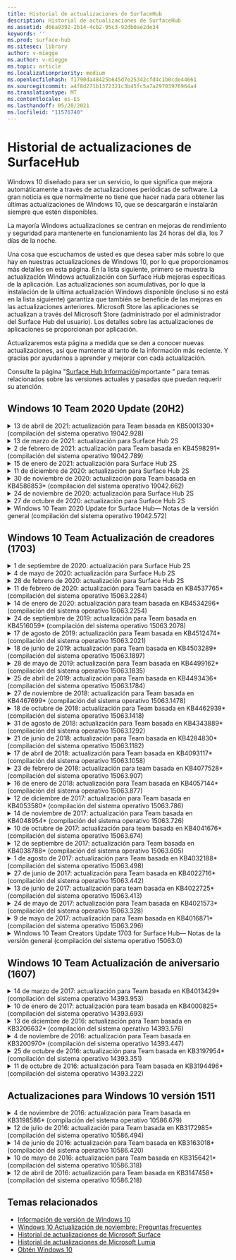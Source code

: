 ```yaml
---
title: Historial de actualizaciones de SurfaceHub
description: Historial de actualizaciones de SurfaceHub
ms.assetid: d66a9392-2b14-4cb2-95c3-92db0ae2de34
keywords: ''
ms.prod: surface-hub
ms.sitesec: library
author: v-miegge
ms.author: v-miegge
ms.topic: article
ms.localizationpriority: medium
ms.openlocfilehash: f1790da48425b645d7e25342cfd4c1b0cde44661
ms.sourcegitcommit: a4f8d271b1372321c3b45fc5a7a29703976964a4
ms.translationtype: MT
ms.contentlocale: es-ES
ms.lasthandoff: 05/20/2021
ms.locfileid: "11576740"
---
```

# <a name="surface-hub-update-history"></a>Historial de actualizaciones de SurfaceHub

Windows 10 diseñado para ser un servicio, lo que significa que mejora automáticamente a través de actualizaciones periódicas de software. La gran noticia es que normalmente no tiene que hacer nada para obtener las últimas actualizaciones de Windows 10, que se descargarán e instalarán siempre que estén disponibles.

La mayoría Windows actualizaciones se centran en mejoras de rendimiento y seguridad para mantenerte en funcionamiento las 24 horas del día, los 7 días de la noche.

Una cosa que escuchamos de usted es que desea saber más sobre lo que hay en nuestras actualizaciones de Windows 10, por lo que proporcionamos más detalles en esta página. En la lista siguiente, primero se muestra la actualización Windows actualización con Surface Hub mejoras específicas de la aplicación. Las actualizaciones son acumulativas, por lo que la instalación de la última actualización Windows disponible (incluso si no está en la lista siguiente) garantiza que también se beneficie de las mejoras en las actualizaciones anteriores. Microsoft Store las aplicaciones se actualizan a través del Microsoft Store (administrado por el administrador del Surface Hub del usuario). Los detalles sobre las actualizaciones de aplicaciones se proporcionan por aplicación.

Actualizaremos esta página a medida que se den a conocer nuevas actualizaciones, así que mantente al tanto de la información más reciente. Y gracias por ayudarnos a aprender y mejorar con cada actualización.

Consulte la página "[Surface Hub Información](https://support.microsoft.com/products/surface-devices/surface-hub)importante " para temas relacionados sobre las versiones actuales y pasadas que puedan requerir su atención.

## <a name="windows-10-team-2020-update-20h2"></a>Windows 10 Team 2020 Update (20H2)

<details>
<summary>13 de abril de 2021: actualización para Team basada en KB5001330* (compilación del sistema operativo 19042.928)</summary>

Esta actualización a la Surface Hub incluye mejoras de calidad y correcciones de seguridad. Las actualizaciones clave de Surface Hub, que aún no se describen [en Windows 10 historial](https://support.microsoft.com/help/4581839/windows-10-update-history)de actualizaciones, incluyen:

* Resuelve un problema en el que algunos Surface Hub dispositivos solo instalaban actualizaciones de seguridad Windows mensuales, en lugar de todas Windows actualizaciones acumulativas.

Consulte la guía de [administración Surface Hub para](/surface-hub/) habilitar o deshabilitar las características y servicios del dispositivo. *[KB5001330](https://support.microsoft.com/help/5001330)
</details>

<details>
<summary>13 de marzo de 2021: actualización para Surface Hub 2S</summary>

Esta actualización es específica del Surface Hub 2S y proporciona las actualizaciones de controladores y firmware descritas a continuación:

* Controlador de Bluetooth Intel(R) - 22.30.0.4
  * Aborda las actualizaciones de seguridad y mejora la estabilidad del sistema.
* Controlador de gráficos Intel(R): 27.20.100.8682
  * Aborda las actualizaciones de seguridad y mejora la estabilidad del sistema.
* Controlador de Wi-Fi Intel(R) - 22.30.0.11
  * Aborda las actualizaciones de seguridad y mejora la estabilidad del sistema.
</details>

<details>
<summary>2 de febrero de 2021: actualización para Team basada en KB4598291* (compilación del sistema operativo 19042.789)</summary>

Esta actualización a la Surface Hub incluye mejoras de calidad y correcciones de seguridad. Las actualizaciones clave de Surface Hub, que aún no se describen [en Windows 10 historial](https://support.microsoft.com/help/4581839/windows-10-update-history)de actualizaciones, incluyen:

* Corrección que permite que la sincronización de calendarios Exchange funcione cuando el UPN de la cuenta de dispositivo no es igual a su SMTP.
* Agrega capacidad para que los administradores deshabilite el uso de la autenticación moderna durante la sincronización de calendarios con Exchange.
* Garantiza que Surface Hub no se pida a los usuarios que escriban credenciales de proxy una vez habilitada la característica "Usar credenciales de cuenta de dispositivo".
* Resuelve un problema por el que Windows las comprobaciones de actualización de la Tienda y la Actualización nunca se completarían si se usase un proxy que requiere autenticación.
* Mejora la confiabilidad de la aplicación Conectar durante escenarios de ingesta por cable.

Consulte la guía de [administración Surface Hub para](https://docs.microsoft.com/surface-hub/) habilitar o deshabilitar las características y servicios del dispositivo. *[KB4598291](https://support.microsoft.com/help/4598291)
</details>

<details>
<summary>15 de enero de 2021: actualización para Surface Hub 2S</summary>

Esta actualización es específica del Surface Hub 2S y proporciona las actualizaciones de controladores y firmware descritas a continuación:

* Actualización de firmware de Surface SMC: 3.93.139.0
* Actualización de UEFI de Surface: 694.3473.768.0
</details>

<details>
<summary>11 de diciembre de 2020: actualización para Surface Hub 2S</summary>

Esta actualización es específica del Surface Hub 2S y proporciona las actualizaciones de controladores y firmware descritas a continuación:

* Actualización de firmware de Surface SMC: 3.92.139.0
* Actualización de UEFI de Surface: 694.3447.768.0
</details>

<details>
<summary>30 de noviembre de 2020: actualización para Team basada en KB4586853* (compilación del sistema operativo 19042.662)</summary>

Esta actualización a la Surface Hub incluye mejoras de calidad y correcciones de seguridad. Las actualizaciones clave de Surface Hub, que aún no se describen [en Windows 10 historial](https://support.microsoft.com/help/4581839/windows-10-update-history)de actualizaciones, incluyen:

* Actualice a la página Configuración privacidad para proporcionar opciones adicionales.
* Corrección que garantiza que la limpieza de la sesión de finalización elimina completamente todos los datos relacionados con el servidor perimetral Chromium.
* Resuelve un problema en el que las reuniones que ya se habían iniciado no se mostraron en la pantalla inicio/bienvenida.
* Resuelve un problema con la recuperación en la nube para configuraciones regionales que no son de EE. UU.
* Skype Empresarial
  * Mejora el rendimiento de audio direccional.
  * Se han reducido los sonidos de "pulsación de lápiz" al usar Pen durante Skype Empresarial llamadas.
* Mejora la confiabilidad al inscribirse en Windows Insider Program.
* Mejora la confiabilidad de Windows shell de equipo.

Consulte la guía de [administración Surface Hub para](https://docs.microsoft.com/surface-hub/) habilitar o deshabilitar las características y servicios del dispositivo. *[KB4586853](https://support.microsoft.com/help/4586853)
</details>

<details>
<summary>24 de noviembre de 2020: actualización para Surface Hub 2S</summary>

Esta actualización es específica del Surface Hub 2S y proporciona las actualizaciones de controladores y firmware descritas a continuación:

* Actualización de firmware de Surface SMC: 3.91.139.0
  * Mejorar la confiabilidad de espera conectada.
* Actualización de firmware de Surface Touch: 3.91.139.0
  * Mejorar la respuesta táctil en espera conectada.
* Actualización de firmware de audio USB de Surface: 3.91.139.0
* Actualización de firmware del lápiz de Surface: 3.91.139.0
</details>

<details>
<summary>27 de octubre de 2020: actualización para Surface Hub 2S</summary>

Esta actualización es específica del Surface Hub 2S y proporciona las actualizaciones de controladores y firmware descritas a continuación:

* Actualización de firmware del agregador de Surface System : 4.14.139.0
* Actualización de UEFI de Surface: 694.3386.768.0
</details>

<details>
<summary>Windows 10 Team 2020 Update for Surface Hub— Notas de la versión general (compilación del sistema operativo 19042.572)</summary>

Esta actualización a la Surface Hub incluye mejoras de calidad y correcciones de seguridad. Las actualizaciones clave de Surface Hub, que aún no se describen en el historial de actualizaciones de [Windows 10,](https://support.microsoft.com/help/4581839/windows-10-update-history)se describen en la página " Novedades de[Windows 10 Team actualización de 2020".](https://docs.microsoft.com/surface-hub/surface-hub-2020-update-whats-new)

Consulte la página "[Install Windows 10 Team 2020 Update](https://docs.microsoft.com/surface-hub/surface-hub-2020-update)" para obtener más información sobre la disponibilidad de actualizaciones por región, método de distribución y tipo de dispositivo.
</details>

## <a name="windows-10-team-creators-update-1703"></a>Windows 10 Team Actualización de creadores (1703)

<details>
<summary>1 de septiembre de 2020: actualización para Surface Hub 2S</summary>

Esta actualización es específica del Surface Hub 2S y proporciona las actualizaciones de controladores y firmware descritas a continuación:

* Actualización de firmware de Surface SMC: 1.177.139.0
  * Mejora los escenarios de reparación de campos.
* Actualización de firmware ssd de Surface: 5.14.139.0
  * Mejora la estabilidad del sistema.
* Controlador de Surface Serial Hub: 9.40.139.0
  * Mejora la estabilidad del sistema.
</details>

<details>
<summary>4 de mayo de 2020: actualización para Surface Hub 2S</summary>

Esta actualización es específica del Surface Hub 2S y proporciona las actualizaciones de controladores y firmware descritas a continuación:

* Controlador de audio USB de Surface: 15.3.6.0
  * Mejora el rendimiento de audio direccional.
* Controlador de audio de pantalla Intel(R): 10.27.0.5
  * Mejora los escenarios de uso compartido de pantalla.
* Controlador de gráficos Intel(R): 26.20.100.7263
  * Mejora la estabilidad del sistema.
* Controlador de Surface System: 1.7.139.0
  * Mejora la estabilidad del sistema.
* Actualización de firmware de Surface SMC: 1.176.139.0
  * Mejora la estabilidad del sistema.
</details>

<details>
<summary>28 de febrero de 2020: actualización para Surface Hub 2S</summary>

Esta actualización es específica del Surface Hub 2S y proporciona las actualizaciones de controladores y firmware descritas a continuación:

* Controlador de integración de Surface: 13.46.139.0 
  * Mejora los escenarios de brillo de la pantalla.
* Controlador de interfaz del motor de administración Intel(R): 1914.12.0.1256
  * Mejora la estabilidad del sistema.
* Actualización de firmware de Surface SMC: 1.161.139.0
  * Mejora el rendimiento de la batería del lápiz.
* Actualización de UEFI de Surface: 694.2938.768.0
  * Mejora la estabilidad del sistema.
</details>

<details>
<summary>11 de febrero de 2020: actualización para Team basada en KB4537765* (compilación del sistema operativo 15063.2284)</summary>

Esta actualización a la Surface Hub incluye mejoras de calidad y correcciones de seguridad. Las actualizaciones clave de Surface Hub, que aún no se describen [en Windows 10 historial](https://support.microsoft.com/help/4018124/windows-10-update-history)de actualizaciones, incluyen:

* Resuelve un problema en el que otros participantes no pueden escuchar bien el Concentrador 2S durante Skype Empresarial llamadas.
* Mejora la confiabilidad de algunos escenarios de uso de árabe, hebreo y otros idiomas RTL en Surface Hub.

Consulte la guía de [administración Surface Hub para](https://docs.microsoft.com/surface-hub/) habilitar o deshabilitar las características y servicios del dispositivo.
*[KB4537765](https://support.microsoft.com/help/4537765)
</details>

<details>
<summary>14 de enero de 2020: actualización para team basada en KB4534296* (compilación del sistema operativo 15063.2254)</summary>

Esta actualización a la Surface Hub incluye mejoras de calidad y correcciones de seguridad. Las actualizaciones clave de Surface Hub, que aún no se describen [en Windows 10 historial](https://support.microsoft.com/help/4018124/windows-10-update-history)de actualizaciones, incluyen:

* Se soluciona un problema con la colección de registros Microsoft Surface Hub 2S.

Consulte la guía de [administración Surface Hub para](https://docs.microsoft.com/surface-hub/) habilitar o deshabilitar las características y servicios del dispositivo.
*[KB4534296](https://support.microsoft.com/help/4534296)
</details>

<details>
<summary>24 de septiembre de 2019: actualización para Team basada en KB4516059* (compilación del sistema operativo 15063.2078)</summary>

Esta actualización a la Surface Hub incluye mejoras de calidad y correcciones de seguridad. Las actualizaciones clave de Surface Hub, que aún no se describen [en Windows 10 historial](https://support.microsoft.com/help/4018124/windows-10-update-history)de actualizaciones, incluyen:

 * Actualice a Surface Hub página de recuperación Configuración 2S para reflejar con precisión las opciones de recuperación.
 * Actualiza a Surface Hub pantalla de bienvenida de 2S para mejorar la reconociblebilidad del dispositivo.
 * Se ha corregido un problema con el Windows del shell de equipo que se mostraba incorrectamente.
 * Se ha corregido un problema con la persistencia del diseño del menú Inicio cuando se configuraba mediante la directiva MDM.
 * Se ha corregido un problema Microsoft Edge que se produce al explorar algunos sitios web internos.
 * Se ha corregido un problema Skype Empresarial que se produce al presentar en modo de pantalla completa.

Consulte la guía de [administración Surface Hub para](https://docs.microsoft.com/surface-hub/) habilitar o deshabilitar las características y servicios del dispositivo.
*[KB4503289](https://support.microsoft.com/help/4503289)
</details>

<details>
<summary>17 de agosto de 2019: actualización para Team basada en KB4512474* (compilación del sistema operativo 15063.2021)</summary>

Esta actualización a la Surface Hub incluye mejoras de calidad y correcciones de seguridad. Las actualizaciones clave de Surface Hub, que aún no se describen [en Windows 10 historial](https://support.microsoft.com/help/4018124/windows-10-update-history)de actualizaciones, incluyen:

 * Garantiza que la salida de vídeo en el concentrador 2S se ajuste de forma predeterminada al modo "Duplicado".
 * Mejora la confiabilidad de algunos escenarios de uso del idioma árabe en Surface Hub.

Consulte la guía de [administración Surface Hub para](https://docs.microsoft.com/surface-hub/) habilitar o deshabilitar las características y servicios del dispositivo.
*[KB4503289](https://support.microsoft.com/help/4503289)
 </details>

<details>
<summary>18 de junio de 2019: actualización para Team basada en KB4503289* (compilación del sistema operativo 15063.1897)</summary>

Esta actualización a la Surface Hub incluye mejoras de calidad y correcciones de seguridad. Las actualizaciones clave de Surface Hub, que aún no se describen [en Windows 10 historial](https://support.microsoft.com/help/4018124/windows-10-update-history)de actualizaciones, incluyen:

* Se soluciona un problema que impide que un usuario inicie sesión en un Microsoft Surface Hub dispositivo con una Azure Active Directory cuenta. Este problema se produce porque una sesión anterior no finaló correctamente.
* Agrega compatibilidad con conexiones TLS 1.2 a proveedores de identidades y Exchange escenarios de configuración de cuentas de dispositivo.
* Correcciones para mejorar la confiabilidad de la aplicación de diagnóstico de hardware en el concentrador 2S. 
* Se corrige para mejorar la coherencia de la experiencia de configuración de primera ejecución en el concentrador 2S. 

Consulte la guía de [administración Surface Hub para](https://docs.microsoft.com/surface-hub/) habilitar o deshabilitar las características y servicios del dispositivo.
*[KB4503289](https://support.microsoft.com/help/4503289)
</details>

<details>
<summary>28 de mayo de 2019: actualización para Team basada en KB4499162* (compilación del sistema operativo 15063.1835)</summary>

Esta actualización a la Surface Hub incluye mejoras de calidad y correcciones de seguridad. Las actualizaciones clave de Surface Hub, que aún no se describen [en Windows 10 historial](https://support.microsoft.com/help/4018124/windows-10-update-history)de actualizaciones, incluyen:

* Garantiza que Surface Hub no se pida a los usuarios que escriban credenciales de proxy una vez habilitada la característica "Usar credenciales de cuenta de dispositivo".
* Resuelve un problema en el que Skype las conexiones no se realizan de forma periódica porque el audio y el vídeo no usan el proxy correcto.
* Agrega compatibilidad con TLS 1.2 en Skype Empresarial.
* Resuelve un error de conexión SIP en el cliente Skype cuando el servidor Skype tiene TLS 1.0 o TLS 1.1 deshabilitado.

Consulte la guía de [administración Surface Hub para](https://docs.microsoft.com/surface-hub/) habilitar o deshabilitar las características y servicios del dispositivo.
*[KB4499162](https://support.microsoft.com/help/4499162)
</details>

<details>
<summary>25 de abril de 2019: actualización para Team basada en KB4493436* (compilación del sistema operativo 15063.1784)</summary>

Esta actualización a la Surface Hub incluye mejoras de calidad y correcciones de seguridad. Las actualizaciones clave de Surface Hub, que aún no se describen [en Windows 10 historial](https://support.microsoft.com/help/4018124/windows-10-update-history)de actualizaciones, incluyen:

* Resuelve el problema de sincronización de vídeo y audio con algunos dispositivos USB que están conectados al Surface Hub.

Consulte la guía de [administración Surface Hub para](https://docs.microsoft.com/surface-hub/) habilitar o deshabilitar las características y servicios del dispositivo.
*[KB4493436](https://support.microsoft.com/help/4493436)
</details>

<details>
<summary>27 de noviembre de 2018: actualización para Team basada en KB4467699* (compilación del sistema operativo 15063.1478)</summary>

Esta actualización a la Surface Hub incluye mejoras de calidad y correcciones de seguridad. Las actualizaciones clave de Surface Hub, que aún no se describen [en Windows 10 historial](https://support.microsoft.com/help/4018124/windows-10-update-history)de actualizaciones, incluyen:

* Se soluciona un problema que impide que algunos usuarios Signing-In a "Mis reuniones y archivos".

Consulte la guía de [administración Surface Hub para](https://docs.microsoft.com/surface-hub/) habilitar o deshabilitar las características y servicios del dispositivo.
*[KBKB4467699](https://support.microsoft.com/help/KB4467699)
</details>

<details>
<summary>18 de octubre de 2018: actualización para Team basada en KB4462939* (compilación del sistema operativo 15063.1418)</summary>

Esta actualización a la Surface Hub incluye mejoras de calidad y correcciones de seguridad. Las actualizaciones clave de Surface Hub, que aún no se describen [en Windows 10 historial](https://support.microsoft.com/help/4018124/windows-10-update-history)de actualizaciones, incluyen:

* Skype Empresarial correcciones: 
  * Resuelve un Skype Empresarial de conexión cuando se reanuda desde el estado de suspensión
  * Resuelve Skype Empresarial de conexión de red cuando el dispositivo está conectado a Internet
  * Resuelve Skype Empresarial bloqueo al buscar usuarios desde el directorio
* Resuelve el problema en el que el concentrador notifica erróneamente "Sin conexión a Internet" en entornos de proxy de empresa.
* Se implementó una característica que permite a los clientes acceder a una nueva experiencia de pizarra.

Consulte la guía de [administración Surface Hub para](https://docs.microsoft.com/surface-hub/) habilitar o deshabilitar las características y servicios del dispositivo.
*[KB4462939](https://support.microsoft.com/help/4462939)
</details>

<details>
<summary>31 de agosto de 2018: actualización para Team basada en KB4343889* (compilación del sistema operativo 15063.1292)</summary>

Esta actualización a la Surface Hub incluye mejoras de calidad y correcciones de seguridad. Las actualizaciones clave de Surface Hub, que aún no se describen [en Windows 10 historial](https://support.microsoft.com/help/4018124/windows-10-update-history)de actualizaciones, incluyen:

* Agrega compatibilidad con Microsoft Teams
* Resuelve el problema de administración de tareas con el registro de Intune
* Permite a los administradores deshabilitar los servicios de mensajería instantánea y correo electrónico para el concentrador
* Correcciones de errores adicionales y mejoras de confiabilidad para la Surface Hub Skype Empresarial app

Consulte la guía de [administración Surface Hub para](https://docs.microsoft.com/surface-hub/) habilitar o deshabilitar las características y servicios del dispositivo.
*[KB4343889](https://support.microsoft.com/help/4343889)
</details>

<details>
<summary>21 de junio de 2018: actualización para Team basada en KB4284830* (compilación del sistema operativo 15063.1182)</summary>

Esta actualización a la Surface Hub incluye mejoras de calidad y correcciones de seguridad. Las actualizaciones clave de Surface Hub, que aún no se describen [en Windows 10 historial](https://support.microsoft.com/help/4018124/windows-10-update-history)de actualizaciones, incluyen:

* Cambio de telemetría en compatibilidad con los requisitos del RGPD en EMEA

Consulte la guía de [administración Surface Hub para](https://docs.microsoft.com/surface-hub/) habilitar o deshabilitar las características y servicios del dispositivo.
*[KB4284830](https://support.microsoft.com/help/KB4284830)
</details>

<details>
<summary>17 de abril de 2018: actualización para Team basada en KB4093117* (compilación del sistema operativo 15063.1058)</summary>

Esta actualización a la Surface Hub incluye mejoras de calidad y correcciones de seguridad. Las actualizaciones clave de Surface Hub, que aún no se describen [en Windows 10 historial](https://support.microsoft.com/help/4018124/windows-10-update-history)de actualizaciones, incluyen:

* Resuelve un problema de proyección por cable
* Habilita la actualización masiva para determinadas directivas mdm (administración de dispositivos móviles)
* Resuelve el problema del marcador telefónico con llamadas internacionales
* Soluciona el problema de resolución de imágenes cuando 2 Surface Hubs se unen a la misma reunión
* Resuelve el error de administración de certificados OMS (Operations Management Suite)
* Se soluciona un problema de seguridad al limpiar al final de una sesión
* Se Miracast problema, cuando Surface Hub se especifica a los canales 149 a 165
  * Los canales 149 a 165 seguirán siendo inutilizables en Europa, Japón o Israel debido a las normativas gubernamentales regionales

Consulte la guía de [administración Surface Hub para](https://docs.microsoft.com/surface-hub/) habilitar o deshabilitar las características y servicios del dispositivo.
*[KB4093117](https://support.microsoft.com/help/4093117)
</details>

<details>
<summary>23 de febrero de 2018: actualización para team basada en KB4077528* (compilación del sistema operativo 15063.907)</summary>

Esta actualización a la Surface Hub incluye mejoras de calidad y correcciones de seguridad. Las actualizaciones clave de Surface Hub, que aún no se describen [en Windows 10 historial](https://support.microsoft.com/help/4018124/windows-10-update-history)de actualizaciones, incluyen:

* Se ha resuelto un problema en el que la configuración de MDM no se aplicaba correctamente
* Proceso de limpieza mejorado

Consulte la guía de [administración Surface Hub para](https://docs.microsoft.com/surface-hub/) habilitar o deshabilitar las características y servicios del dispositivo.
*[KB4077528](https://support.microsoft.com/help/4077528)
</details>

<details>
<summary>16 de enero de 2018: actualización para Team basada en KB4057144* (compilación del sistema operativo 15063.877)</summary>

Esta actualización a la Surface Hub incluye mejoras de calidad y correcciones de seguridad. Las actualizaciones clave de Surface Hub, que aún no se describen [en Windows 10 historial](https://support.microsoft.com/help/4018124/windows-10-update-history)de actualizaciones, incluyen:

* Agrega capacidad para administrar el diseño de icono menú Inicio a través de MDM
* Corrección de errores de MDM en la configuración de rotación de contraseñas

Consulte la guía de [administración Surface Hub para](https://docs.microsoft.com/surface-hub/) habilitar o deshabilitar las características y servicios del dispositivo.
*[KB4057144](https://support.microsoft.com/help/4057144)
</details>

<details>
<summary>12 de diciembre de 2017: actualización para Team basada en KB4053580* (compilación del sistema operativo 15063.786)</summary>

Esta actualización a la Surface Hub incluye mejoras de calidad y correcciones de seguridad. Las actualizaciones clave de Surface Hub, que aún no se describen [en Windows 10 historial](https://support.microsoft.com/help/4018124/windows-10-update-history)de actualizaciones, incluyen:

* Resuelve los destellos de vídeo de la cámara (desgarros o parpadeos) durante Skype Empresarial llamadas
* Resuelve el problema de id. ssd del Centro de notificaciones

Consulte la guía de [administración Surface Hub para](https://docs.microsoft.com/surface-hub/) habilitar o deshabilitar las características y servicios del dispositivo.
*[KB4053580](https://support.microsoft.com/help/4053580)
</details>

<details>
<summary>14 de noviembre de 2017: actualización para Team basada en KB4048954* (compilación del sistema operativo 15063.726)</summary>

Esta actualización a la Surface Hub incluye mejoras de calidad y correcciones de seguridad. Las actualizaciones clave de Surface Hub, que aún no se describen [en Windows 10 historial](https://support.microsoft.com/help/4018124/windows-10-update-history)de actualizaciones, incluyen:

* Actualización de características que permite a los clientes habilitar la autenticación de red cableada 802.1x con la directiva MDM.
* Una actualización de características que permite a los usuarios seleccionar dinámicamente una aplicación de su elección al abrir un archivo.
* Corrección que garantiza que la limpieza de la sesión final elimina completamente todas las conexiones entre la cuenta del usuario y el dispositivo.
* Corrección de rendimiento que mejora el tiempo de limpieza, así como Miracast tiempo de conexión.
* Presenta el uso de autenticación fácil durante las reuniones de ad-hock.
* Corrección que garantiza que los componentes de servicio usen el mismo proxy configurado en todo el dispositivo.
* Reduce y protege de forma más exhaustiva la telemetría que transmite el dispositivo, lo que reduce el uso del ancho de banda.
* Habilita una característica que permite a los usuarios proporcionar comentarios a Microsoft una vez que finaliza una reunión.

Consulte la guía de [administración Surface Hub para](https://docs.microsoft.com/surface-hub/) habilitar o deshabilitar las características y servicios del dispositivo.
*[KB4048954](https://support.microsoft.com/help/4048954)
</details>

<details>
<summary>10 de octubre de 2017: actualización para team basada en KB4041676* (compilación del sistema operativo 15063.674)</summary>

Esta actualización a la Surface Hub incluye mejoras de calidad y correcciones de seguridad. Las actualizaciones clave de Surface Hub, que aún no se describen [en Windows 10 historial](https://support.microsoft.com/help/4018124/windows-10-update-history)de actualizaciones, incluyen:

* Skype Empresarial
  * Resuelve el problema que requería un reinicio del dispositivo al reanudarse desde el estado de suspensión.
  * Corrige un problema en el que los contactos externos no se resolvía Skype cuenta de Online Hub.
* PowerPoint
  * Corrige un problema en el que algunas PowerPoint presentaciones no se proyectan en el concentrador.
* General
  * Se soluciona un problema por el que el administrador del sistema no podía deshabilitar el puerto USB.

*[KB4041676](https://support.microsoft.com/help/4041676)
</details>

<details>
<summary>12 de septiembre de 2017: actualización para Team basada en KB4038788* (compilación del sistema operativo 15063.605) </summary>

Esta actualización a la Surface Hub incluye mejoras de calidad y correcciones de seguridad. Las actualizaciones clave de Surface Hub, que aún no se describen [en Windows 10 historial](https://support.microsoft.com/help/4018124/windows-10-update-history)de actualizaciones, incluyen:

* Seguridad
  * Resuelve el problema con Bitlocker cuando el dispositivo se reactiva del modo de suspensión.
* General
  * Reduce la frecuencia y la cantidad de telemetría de estado del dispositivo, lo que mejora el rendimiento del sistema.
  * Corrige un problema que impedía que el dispositivo recopilara registros del sistema.

*[KB4038788](https://support.microsoft.com/help/4038788)
</details>

<details>
<summary>1 de agosto de 2017: actualización para Team basada en KB4032188* (compilación del sistema operativo 15063.498)</summary>

* Skype Empresarial 
  * Resuelve Skype Empresarial Sign-In problema, que requiere reintentar o reiniciar el sistema.
  * Resuelve el Skype Empresarial de reunión que se muestra incorrectamente.
  * Correcciones para mejorar la Surface Hub Skype Empresarial fiabilidad.

*[KB4032188](https://support.microsoft.com/help/4032188)
</details>

<details>
<summary>27 de junio de 2017: actualización para Team basada en KB4022716* (compilación del sistema operativo 15063.442)</summary>

Esta actualización a la Surface Hub incluye mejoras de calidad y correcciones de seguridad. Las actualizaciones clave de Surface Hub, que aún no se describen [en Windows 10 historial](https://support.microsoft.com/help/4018124/windows-10-update-history)de actualizaciones, incluyen:

* Los controladores DE NVIDIA de dirección se bloquean y pueden requerir que el Surface Hub de 84" se apague, lo que requiere un reinicio manual.
* Se ha resuelto un problema por el que algunas aplicaciones no se inician en un Surface Hub de 84 Surface Hub.

*[KB4022716](https://support.microsoft.com/help/4022716)
</details>

<details>
<summary>13 de junio de 2017: actualización para team basada en KB4022725* (compilación del sistema operativo 15063.413)</summary>

Esta actualización a la Surface Hub incluye mejoras de calidad y correcciones de seguridad. Las actualizaciones clave de Surface Hub, que aún no se describen [en Windows 10 historial](https://support.microsoft.com/help/4018124/windows-10-update-history)de actualizaciones, incluyen:

* General
  * Problemas resueltos de colocación de lápiz con lápices
  * Se ha resuelto un problema que causaba tiempo prolongado para la reunión de "limpieza"

*[KB4022725](https://support.microsoft.com/help/4022725)
</details>

<details>
<summary>24 de mayo de 2017: actualización para Team basada en KB4021573* (compilación del sistema operativo 15063.328)</summary>

Esta actualización a la Surface Hub incluye mejoras de calidad y correcciones de seguridad. Las actualizaciones clave de Surface Hub, que aún no se describen [en Windows 10 historial](https://support.microsoft.com/help/4018124/windows-10-update-history)de actualizaciones, incluyen:

* General
  * Se ha resuelto el problema con la retención de configuración de proxy durante el problema de actualización

*[KB4021573](https://support.microsoft.com/help/4021573)
</details>

<details>
<summary>9 de mayo de 2017: actualización para Team basada en KB4016871* (compilación del sistema operativo 15063.296)</summary>

Esta actualización a la Surface Hub incluye mejoras de calidad y correcciones de seguridad. Las actualizaciones clave de Surface Hub, que aún no se describen [en Windows 10 historial](https://support.microsoft.com/help/4018124/windows-10-update-history)de actualizaciones, incluyen:

* General
  * Se ha corregido el problema del ciclo de suspensión y vigilia
  * Resueltos varios problemas de restablecimiento y recuperación
  * Se ha corregido el problema de la pestaña Historial de actualizaciones
  * Resuelto Miracast de inicio de servicio
* Aplicaciones
  * Error de actualización del paquete de aplicación fijo

*[KB4016871](https://support.microsoft.com/help/4016871)
</details>

<details>
<summary>Windows 10 Team Creators Update 1703 for Surface Hub— Notas de la versión general (compilación del sistema operativo 15063.0)</summary>

Esta actualización a la Surface Hub incluye mejoras de calidad y correcciones de seguridad. Las actualizaciones clave de Surface Hub, que aún no se describen [en Windows 10 historial](https://support.microsoft.com/help/4018124/windows-10-update-history)de actualizaciones, incluyen:

* Evolución de la experiencia de pantalla grande 
  * Se ha mejorado el carrusel de la reunión en Inicio y bienvenida
  * Unirse a reuniones y finalizar la sesión directamente desde el menú Inicio
  * Las aplicaciones pueden usar más de la pantalla durante una sesión
  * Controles Skype simplificados
  * Mecanismos mejorados para proporcionar comentarios
* Acceso a Mi contenido personal*
  * Inicio de sesión único personal desde Inicio o inicio de sesión
  * Unirse a reuniones y finalizar la sesión directamente desde el menú Inicio
  * Acceder a archivos personales a OneDrive para la Empresa directamente desde Inicio
  * Inicio de sesión de asistente rellenado previamente
  * Flujos de autenticación simplificados con la aplicación "Authenticator" **
* Administración & implementación 
  * Experiencia OOBE simplificada a través del aprovisionamiento masivo
  * Servicio de recuperación de dispositivos basado en la nube
  * Enterprise de certificados de cliente
  * Compatibilidad con credenciales de proxy mejoradas
  * Compatibilidad con la configuración de calidad Skype de servicio (QoS) agregada y /mejorada
  * Se agregó la capacidad de establecer el volumen de dispositivo predeterminado en Configuración
  * Compatibilidad con MDM mejorada para Surface Hub [configuración](https://docs.microsoft.com/surface-hub/remote-surface-hub-management)
* Seguridad mejorada 
  * Se agregó la capacidad de restringir las unidades USB BitLocker solo
  * Se ha agregado la capacidad de deshabilitar puertos USB a través de MDM
  * Se ha agregado la capacidad de deshabilitar la funcionalidad "Reanudar sesión" en tiempo de espera
  * Adición de compatibilidad con cable 802.1x
* Audio y proyección
  * Mejoras de "altavoz humano" de Audio Dolby
  * Se han reducido los sonidos de "pulsación de lápiz" al usar El lápiz Skype Empresarial llamadas
  * Se agregó compatibilidad con conexiones Miracast infraestructura
* Correcciones de confiabilidad y rendimiento
  * Resueltos varios problemas de restablecimiento y recuperación
  * Se Surface Hub Exchange de autenticación al usar certificados de cliente
  * Mejora de Wi-Fi de red y estabilidad de credenciales
  * Se Miracast problemas de reproducción y sincronización de audio durante la reproducción de vídeo
  * Configuración incluida para deshabilitar el comportamiento de la conexión automática

*La característica de inicio de sesión único requiere el uso de Office365 y OneDrive para la Empresa **Consulte la Guía de administración para obtener información sobre los requisitos de servicio

</details>

## <a name="windows-10-team-anniversary-update-1607"></a>Windows 10 Team Actualización de aniversario (1607)

<details>
<summary>14 de marzo de 2017: actualización para Team basada en KB4013429* (compilación del sistema operativo 14393.953)</summary>

Esta actualización a la Surface Hub incluye mejoras de calidad y correcciones de seguridad. Las actualizaciones clave de Surface Hub, que aún no se describen [en Windows 10 historial](https://support.microsoft.com/help/4018124/windows-10-update-history)de actualizaciones, incluyen:

* General
  * Corrección de seguridad del Explorador de archivos para impedir la navegación a ubicaciones de archivos restringidas
* Skype Empresarial
  * Corrección para solucionar la latencia durante el uso compartido de pantalla basado en Escritorio remoto

*[KB4013429](https://support.microsoft.com/help/4013429)
</details>

<details>
<summary>10 de enero de 2017: actualización para team basada en KB4000825* (compilación del sistema operativo 14393.693)</summary>

Esta actualización a la Surface Hub incluye mejoras de calidad y correcciones de seguridad. Las actualizaciones clave de Surface Hub, que aún no se describen [en Windows 10 historial](https://support.microsoft.com/help/4018124/windows-10-update-history)de actualizaciones, incluyen:

* Selección habilitada de diseños de teclado 106/109 para su uso con teclados físicos japoneses

*[KB4000825](https://support.microsoft.com/help/4000825)
</details>

<details>
<summary>13 de diciembre de 2016: actualización para Team basada en KB3206632* (compilación del sistema operativo 14393.576)</summary>

Esta actualización a la Surface Hub incluye mejoras de calidad y correcciones de seguridad. Las actualizaciones clave de Surface Hub, que aún no se describen [en Windows 10 historial](https://support.microsoft.com/help/4018124/windows-10-update-history)de actualizaciones, incluyen:

* Resuelve el problema de distorsión de audio de conexión cableada

*[KB3206632](https://support.microsoft.com/help/3206632)
</details>

<details>
<summary>4 de noviembre de 2016: actualización para Team basada en KB3200970* (compilación del sistema operativo 14393.447)</summary>

Esta actualización de la actualización Windows 10 Team aniversario (versión 1607) para Surface Hub mejoras de calidad y correcciones de seguridad. Las actualizaciones clave de Surface Hub, que aún no se describen [en Windows 10 historial](https://support.microsoft.com/help/4018124/windows-10-update-history)de actualizaciones, incluyen:

* Skype Empresarial correcciones de errores para mejorar la confiabilidad

*[KB3200970](https://support.microsoft.com/help/3200970)
</details>

<details>
<summary>25 de octubre de 2016: actualización para Team basada en KB3197954* (compilación del sistema operativo 14393.351)</summary>

Esta actualización a la Surface Hub incluye mejoras de calidad y correcciones de seguridad. Las actualizaciones clave de Surface Hub, que aún no se describen [en Windows 10 historial](https://support.microsoft.com/help/4018124/windows-10-update-history)de actualizaciones, incluyen:

* Habilitar la nueva característica de suspensión en el sistema operativo y bios para reducir el consumo de energía del Surface Hub y mejorar su confiabilidad a largo plazo
* General
  * Resuelve escenarios en los que el teclado en pantalla a veces no aparecería
  * Resuelve el turno de aplicaciones de pizarra que se produce ocasionalmente al abrir una reunión programada
  * Resuelve el problema que impedía a los administradores cambiar la contraseña del administrador local, después de restablecer el dispositivo
  * BIOS change resolving issue with status bar tracking during device Reset
  * Actualización de UEFI para resolver problemas de encendido

*[KB3197954](https://support.microsoft.com/help/3197954)
</details>

<details>
<summary>11 de octubre de 2016: actualización para Team basada en KB3194496* (compilación del sistema operativo 14393.222)</summary>

Esta actualización lleva la actualización de aniversario Windows 10 Team a Surface Hub e incluye mejoras de calidad y correcciones de seguridad. (El dispositivo se va a Windows 10 versión 1607 después de instalarlo). Las actualizaciones clave de Surface Hub, que aún no se describen [en Windows 10 historial](https://support.microsoft.com/help/4018124/windows-10-update-history)de actualizaciones, incluyen:

* Skype Empresarial
  * Mejoras de rendimiento al unirse a reuniones, incluidos los problemas al unirse a una reunión con cuentas federadas
  * Compatibilidad con uso compartido de pantalla basado en vídeo (VBSS) ahora disponible Skype Empresarial para Surface Hub
  * Desconexión resuelta después de 5 minutos de problema de tiempo de inactividad
  * Resuelto Skype de uso compartido de pantalla de concentrador a concentrador
  * Mejoras en Skype vídeo, incluidos:
    * Pérdida de vídeo durante la reunión con varios presentadores de vídeo
    * Recorte de vídeo durante las llamadas
    * Vídeo de llamada saliente que no se muestra para otros participantes
  * Se ha corregido un problema con el error de inicio de sesión de UPN
  * Se ha corregido el problema con el panel de marcado durante el uso de llamadas del Protocolo de inicio de sesión (SIP)
* Pizarra
  * El usuario ahora puede guardar y recuperar sesiones de pizarra OneDrive servicio en línea (a través de la funcionalidad Compartir)
  * Se ha mejorado el inicio de whiteboard al quitar el lápiz del dock
* Aplicaciones
  * Aplicación de OneDrive preinstalada, para obtener acceso a los archivos personales y de trabajo
  * Aplicación de Fotos preinstalada, para ver fotos y vídeo
  * Aplicación PowerBI preinstalada para ver paneles
  * Las Office de texto (Word, Excel, PowerPoint) están habilitadas para entrada de lápiz
  * Edge on Surface Hub ahora admite sitios web basados en Flash
* General
  * Selección de dispositivos de audio habilitada (para surface hubs conectados con dispositivos de audio externos)
  * Compatibilidad habilitada para HDCP en el conector de salida displayPort
  * Cambios en la interfaz de usuario del sistema en la configuración de optimización de facilidad de uso (consulte Guías de [usuario y administrador](https://www.microsoft.com/surface/support/surface-hub) para obtener más información)
  * Correcciones de errores y optimizaciones de rendimiento para acelerar el Azure Active Directory de inicio de sesión
  * Tiempo significativamente mejorado necesario para restablecer y restaurar Surface Hub
  * Windows Defender La interfaz de usuario se ha agregado dentro de la configuración
  * Toque de experiencia de usuario mejorado para iniciar
  * Compatibilidad habilitada para una proyección inalámbrica superior a 1080p mediante Miracast, en dispositivos compatibles
  * Resueltos los estados de notificación falsas "No hay conexión a Internet" y "Las citas pueden estar des actualizadas" desde el inicio
  * Confiabilidad mejorada del teclado en pantalla
  * Compatibilidad adicional para crear paquetes de Surface Hub de aprovisionamiento con Windows Imaging & Configuration Designer (ICD) y una solución de supervisión Surface Hub en Operations Management Suite (OMS)

*[KB3194496](https://support.microsoft.com/help/3194496)
</details>

## <a name="updates-for-windows-10-version-1511"></a>Actualizaciones para Windows 10 versión 1511

<details>
<summary>4 de noviembre de 2016: actualización para Team basada en KB3198586* (compilación del sistema operativo 10586.679)</summary>

Esta actualización del Windows 10 Team (versión 1511) a Surface Hub incluye mejoras de calidad y correcciones de seguridad que se describen [en Windows 10 historial de actualizaciones.](https://support.microsoft.com/help/4018124/windows-10-update-history) Esta actualización no Surface Hub elementos específicos.

*[KB3198586](https://support.microsoft.com/help/3198586)
</details>

<details>
<summary>12 de julio de 2016: actualización para Team basada en KB3172985* (compilación del sistema operativo 10586.494)</summary>

Esta actualización incluye mejoras de calidad y correcciones de seguridad. No se han introducido nuevas características del sistema operativo en esta actualización. Los cambios clave específicos de la Surface Hub (los que aún no se incluyen en el historial de actualizaciones de [Windows 10](https://support.microsoft.com/help/4018124/windows-10-update-history)), incluyen:

* Se ha corregido un problema que causaba Windows bloqueos del sistema
* Se ha corregido un problema que provocaba bloqueos perimetrales repetidos
* Se ha corregido un problema que causaba bloqueos en el servicio de apagado previo
* Se ha corregido un problema por el que algunos datos de la aplicación no se quitaron correctamente después de una sesión
* Controlador NFC Broadcom actualizado para mejorar el rendimiento de NFC
* Controlador de Wi-Fi de Marvell actualizado para mejorar Miracast rendimiento
* Controlador de Nvidia actualizado para corregir un error de presentación en el que los dispositivos Surface Hub de 84" muestran contenido difuso o oscuro
* Se Skype Empresarial problemas de Skype Empresarial, incluidos: 
  * Problema que provocó Skype Empresarial desconectar durante las reuniones
  * Problema en el que los usuarios no pudieron unirse a reuniones cuando el organizador de la reunión estaba en una configuración federada
  * Habilitar Skype Empresarial uso compartido de aplicaciones
  * Problema que causó Skype bloqueos de la aplicación
* Se agregó un mensaje en "Configuración" para informar a los usuarios de que el sistema operativo puede dañarse si se interrumpe el restablecimiento del dispositivo antes de finalizar

*[KB3172985](https://support.microsoft.com/help/3172985)
</details>

<details>
<summary>14 de junio de 2016: actualización para Team basada en KB3163018* (compilación del sistema operativo 10586.420)</summary>

Esta actualización a la Surface Hub incluye mejoras de calidad y correcciones de seguridad. No se han introducido nuevas características del sistema operativo en esta actualización. Las actualizaciones clave de Surface Hub, que aún no se describen [en Windows 10 historial](https://support.microsoft.com/help/4018124/windows-10-update-history)de actualizaciones, incluyen:

* Versión restringida. Consulte 12 de julio de 2016: [KB3172985](https://support.microsoft.com/en-us/help/3172985) (compilación del sistema operativo 10586.494) para obtener Surface Hub detalles de paquete específicos

*[KB3163018](https://support.microsoft.com/help/3163018)
</details>

<details>
<summary>10 de mayo de 2016: actualización para Team basada en KB3156421* (compilación del sistema operativo 10586.318)</summary>

Esta actualización a la Surface Hub incluye mejoras de calidad y correcciones de seguridad. No se han introducido nuevas características del sistema operativo en esta actualización. Las actualizaciones clave de Surface Hub, que aún no se describen [en Windows 10 historial](https://support.microsoft.com/help/4018124/windows-10-update-history)de actualizaciones, incluyen:

* Se ha corregido un problema que impedía la instalación de determinadas aplicaciones de la Tienda (OneDrive)
* Se ha corregido un problema que provocaba que la entrada táctil dejara de responder en las aplicaciones

*[KB3156421](https://support.microsoft.com/help/3156421)
</details>

<details>
<summary>12 de abril de 2016: actualización para Team basada en KB3147458* (compilación del sistema operativo 10586.218)</summary>

Esta actualización a la Surface Hub incluye mejoras de calidad y correcciones de seguridad. No se han introducido nuevas características del sistema operativo en esta actualización. Las actualizaciones clave de Surface Hub, que aún no se describen [en Windows 10 historial](https://support.microsoft.com/help/4018124/windows-10-update-history)de actualizaciones, incluyen:

* Se ha corregido un problema por el que el nivel de volumen no se restablece correctamente entre sesiones

*[KB3147458](https://support.microsoft.com/help/3147458)
</details>

## <a name="related-topics"></a>Temas relacionados

* [Información de versión de Windows 10](https://go.microsoft.com/fwlink/p/?LinkId=724328)
* [Windows 10 Actualización de noviembre: Preguntas frecuentes](https://windows.microsoft.com/windows-10/windows-update-faq)
* [Historial de actualizaciones de Microsoft Surface](https://go.microsoft.com/fwlink/p/?LinkId=724327)
* [Historial de actualizaciones de Microsoft Lumia](https://go.microsoft.com/fwlink/p/?LinkId=785968)
* [Obtén Windows 10](https://go.microsoft.com/fwlink/p/?LinkId=616447)
